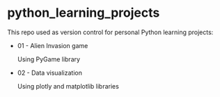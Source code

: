 # python_learning_projects

This repo used as version control for personal Python learning projects:

- 01 - Alien Invasion game
    
    Using PyGame library

- 02 - Data visualization
    
    Using plotly and matplotlib libraries
